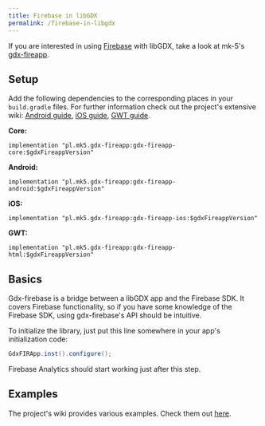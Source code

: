 ```yaml
---
title: Firebase in libGDX
permalink: /firebase-in-libgdx
---
```

If you are interested in using [Firebase](https://firebase.google.com) with libGDX, take a look at mk-5's [gdx-fireapp](https://github.com/mk-5/gdx-fireapp).


## Setup
Add the following dependencies to the corresponding places in your `build.gradle` files. For further information check out the project's extensive wiki: [Android guide](https://github.com/mk-5/gdx-fireapp/wiki/Android-guide), [iOS guide](https://github.com/mk-5/gdx-fireapp/wiki/iOS-Guide), [GWT guide](https://github.com/mk-5/gdx-fireapp/wiki/GWT-guide). 

**Core:**
```
implementation "pl.mk5.gdx-fireapp:gdx-fireapp-core:$gdxFireappVersion"
```

**Android:**
```
implementation "pl.mk5.gdx-fireapp:gdx-fireapp-android:$gdxFireappVersion"
```

**iOS:**
```
implementation "pl.mk5.gdx-fireapp:gdx-fireapp-ios:$gdxFireappVersion"
```

**GWT:**
```
implementation "pl.mk5.gdx-fireapp:gdx-fireapp-html:$gdxFireappVersion"
```

## Basics
Gdx-firebase is a bridge between a libGDX app and the Firebase SDK. It covers Firebase functionality, so if you have some knowledge of the Firebase SDK, using gdx-firebase's API should be intuitive.

To initialize the library, just put this line somewhere in your app's initialization code:

```java
GdxFIRApp.inst().configure();
```

Firebase Analytics should start working just after this step.


## Examples
The project's wiki provides various examples. Check them out [here](https://github.com/mk-5/gdx-fireapp/wiki/Examples).
